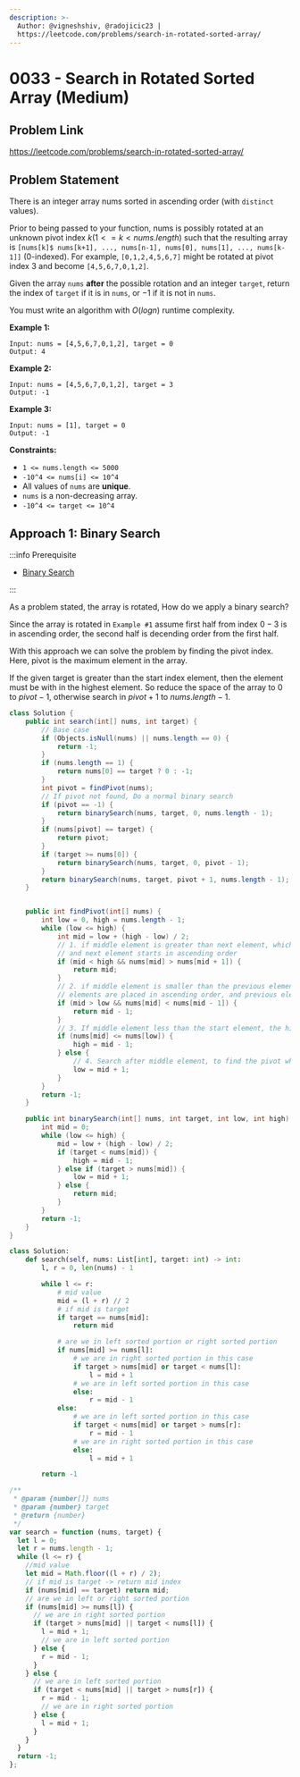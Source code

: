 ```yaml
---
description: >-
  Author: @vigneshshiv, @radojicic23 |
  https://leetcode.com/problems/search-in-rotated-sorted-array/
---
```


# 0033 - Search in Rotated Sorted Array (Medium)

## Problem Link

https://leetcode.com/problems/search-in-rotated-sorted-array/

## Problem Statement

There is an integer array nums sorted in ascending order (with `distinct` values).

Prior to being passed to your function, nums is possibly rotated at an unknown pivot index $k (1 <= k < nums.length)$ such that the resulting array is `[nums[k]$ nums[k+1], ..., nums[n-1], nums[0], nums[1], ..., nums[k-1]]` (0-indexed). For example, `[0,1,2,4,5,6,7]` might be rotated at pivot index $3$ and become `[4,5,6,7,0,1,2]`.

Given the array `nums` **after** the possible rotation and an integer `target`, return the index of `target` if it is in `nums`, or $-1$ if it is not in `nums`.

You must write an algorithm with $O(log n)$ runtime complexity.

**Example 1:**

```
Input: nums = [4,5,6,7,0,1,2], target = 0
Output: 4
```

**Example 2:**

```
Input: nums = [4,5,6,7,0,1,2], target = 3
Output: -1
```

**Example 3:**

```
Input: nums = [1], target = 0
Output: -1
```

**Constraints:**

- `1 <= nums.length <= 5000`
- `-10^4 <= nums[i] <= 10^4`
- All values of `nums` are **unique**.
- `nums` is a non-decreasing array.
- `-10^4 <= target <= 10^4`

## Approach 1: Binary Search

:::info Prerequisite

- [Binary Search](../../tutorials/basic-topics/binary-search)

:::

As a problem stated, the array is rotated, How do we apply a binary search?

Since the array is rotated in `Example #1` assume first half from index $0-3$ is in ascending order, the second half is decending order from the first half.

With this approach we can solve the problem by finding the pivot index. Here, pivot is the maximum element in the array.

If the given target is greater than the start index element, then the element must be with in the highest element. So reduce the space of the array to $0$ to $pivot-1$, otherwise search in $pivot+1$ to $nums.length - 1$.

<Tabs>
<TabItem value="java" label="Java">
<SolutionAuthor name="@vigneshshiv"/>

```java
class Solution {
    public int search(int[] nums, int target) {
        // Base case
        if (Objects.isNull(nums) || nums.length == 0) {
            return -1;
        }
        if (nums.length == 1) {
            return nums[0] == target ? 0 : -1;
        }
        int pivot = findPivot(nums);
        // If pivot not found, Do a normal binary search
        if (pivot == -1) {
            return binarySearch(nums, target, 0, nums.length - 1);
        }
        if (nums[pivot] == target) {
            return pivot;
        }
        if (target >= nums[0]) {
            return binarySearch(nums, target, 0, pivot - 1);
        }
        return binarySearch(nums, target, pivot + 1, nums.length - 1);
    }


    public int findPivot(int[] nums) {
        int low = 0, high = nums.length - 1;
        while (low <= high) {
            int mid = low + (high - low) / 2;
            // 1. if middle element is greater than next element, which means middle element is the highest,
            // and next element starts in ascending order
            if (mid < high && nums[mid] > nums[mid + 1]) {
                return mid;
            }
            // 2. if middle element is smaller than the previous element, which means from middle element,
            // elements are placed in ascending order, and previous element is the highest
            if (mid > low && nums[mid] < nums[mid - 1]) {
                return mid - 1;
            }
            // 3. If middle element less than the start element, the highest element or arrays are the left side
            if (nums[mid] <= nums[low]) {
                high = mid - 1;
            } else {
                // 4. Search after middle element, to find the pivot which is the highest element
                low = mid + 1;
            }
        }
        return -1;
    }

    public int binarySearch(int[] nums, int target, int low, int high) {
        int mid = 0;
        while (low <= high) {
            mid = low + (high - low) / 2;
            if (target < nums[mid]) {
                high = mid - 1;
            } else if (target > nums[mid]) {
                low = mid + 1;
            } else {
                return mid;
            }
        }
        return -1;
    }
}
```

</TabItem>

<TabItem value="python" label="Python">
<SolutionAuthor name="@radojicic23"/>

```python
class Solution:
    def search(self, nums: List[int], target: int) -> int:
        l, r = 0, len(nums) - 1

        while l <= r:
            # mid value
            mid = (l + r) // 2
            # if mid is target
            if target == nums[mid]:
                return mid

            # are we in left sorted portion or right sorted portion
            if nums[mid] >= nums[l]:
                # we are in right sorted portion in this case
                if target > nums[mid] or target < nums[l]:
                    l = mid + 1
                # we are in left sorted portion in this case
                else:
                    r = mid - 1
            else:
                # we are in left sorted portion in this case
                if target < nums[mid] or target > nums[r]:
                    r = mid - 1
                # we are in right sorted portion in this case
                else:
                    l = mid + 1

        return -1
```

</TabItem>

<TabItem value="js" label="JavaScript">
<SolutionAuthor name="@radojicic23"/>

```js
/**
 * @param {number[]} nums
 * @param {number} target
 * @return {number}
 */
var search = function (nums, target) {
  let l = 0;
  let r = nums.length - 1;
  while (l <= r) {
    //mid value
    let mid = Math.floor((l + r) / 2);
    // if mid is target -> return mid index
    if (nums[mid] == target) return mid;
    // are we in left or right sorted portion
    if (nums[mid] >= nums[l]) {
      // we are in right sorted portion
      if (target > nums[mid] || target < nums[l]) {
        l = mid + 1;
        // we are in left sorted portion
      } else {
        r = mid - 1;
      }
    } else {
      // we are in left sorted portion
      if (target < nums[mid] || target > nums[r]) {
        r = mid - 1;
        // we are in right sorted portion
      } else {
        l = mid + 1;
      }
    }
  }
  return -1;
};
```

</TabItem>
</Tabs>
